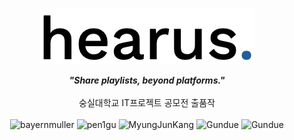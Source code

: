 <p align="center">
  <img src="/assets/logo.png" alt="hearus">
</p>

<p align="center">
  <b><i>"Share playlists, beyond platforms."</i></b>
  <br/>
  <br/>
  숭실대학교 IT프로젝트 공모전 출품작
  <br/>
  <br/>
  
  <img src="https://github.com/BayernMuller.png" alt="bayernmuller" width="50px">
  <img src="https://github.com/pen1gu.png" alt="pen1gu" width="50px">
  <img src="https://github.com/MyungJunKang.png" alt="MyungJunKang" width="50px">
  <img src="https://github.com/Gundue.png" alt="Gundue" width="50px">
  <img src="https://github.com/tjrwns8024.png" alt="Gundue" width="50px">
  
</p>
